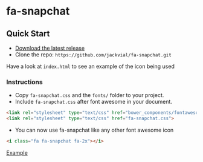 # fa-snapchat

## Quick Start

- [Download the latest release](https://github.com/jackvial/fa-snapchat/archive/v0.1.0.tar.gz)
- Clone the repo: ```https://github.com/jackvial/fa-snapchat.git```

Have a look at ```index.html``` to see an example of the icon being used

### Instructions

- Copy ```fa-snapchat.css``` and the ```fonts/``` folder to your project.
- Include ```fa-snapchat.css``` after font awesome in your document. 
```html
<link rel="stylesheet" type="text/css" href="bower_components/fontawesome/css/font-awesome.css">
<link rel="stylesheet" type="text/css" href="fa-snapchat.css">
````
- You can now use fa-snapchat like any other font awesome icon
```html
<i class="fa fa-snapchat fa-2x"></i>
```

[Example](http://jackvial.github.io/fa-snapchat/)